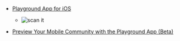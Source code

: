 - [Playground App for iOS](https://help.salesforce.com/articleView?id=branded_apps_playground_ios.htm&type=5)
    - ![scan it](https://resources.help.salesforce.com/images/dc4ef4c87a63de6e5434ebb157a42cf8.png)

- [Preview Your Mobile Community with the Playground App (Beta) ](https://help.salesforce.com/articleView?id=branded_apps_playground.htm&type=5&sfdcIFrameOrigin=null)


